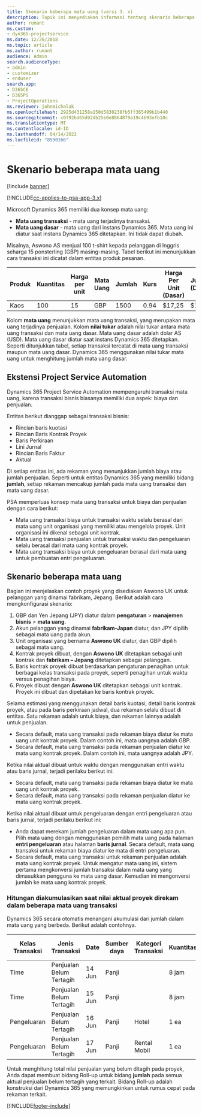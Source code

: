 ```yaml
---
title: Skenario beberapa mata uang (versi 3. x)
description: Topik ini menyediakan informasi tentang skenario beberapa mata uang.
author: rumant
ms.custom:
- dyn365-projectservice
ms.date: 12/26/2018
ms.topic: article
ms.author: rumant
audience: Admin
search.audienceType:
- admin
- customizer
- enduser
search.app:
- D365CE
- D365PS
- ProjectOperations
ms.reviewer: johnmichalak
ms.openlocfilehash: 2925d431258a150d5830238fb5ff365499b1b440
ms.sourcegitcommit: c0792bd65d92db25e0e8864879a19c4b93efb10c
ms.translationtype: MT
ms.contentlocale: id-ID
ms.lasthandoff: 04/14/2022
ms.locfileid: "8590166"
---
```

# <a name="multiple-currency-scenarios"></a>Skenario beberapa mata uang

[!include [banner](../includes/psa-now-project-operations.md)]

[!INCLUDE[cc-applies-to-psa-app-3.x](../includes/cc-applies-to-psa-app-3x.md)]

Microsoft Dynamics 365 memiliki dua konsep mata uang:

- **Mata uang transaksi** - mata uang terjadinya transaksi. 
- **Mata uang dasar** - mata uang dari instans Dynamics 365. Mata uang ini diatur saat instans Dynamics 365 ditetapkan. Ini tidak dapat diubah.

Misalnya, Aswono AS menjual 100 t-shirt kepada pelanggan di Inggris seharga 15 ponsterling (GBP) masing-masing. Tabel berikut ini menunjukkan cara transaksi ini dicatat dalam entitas produk pesanan.

| Produk | Kuantitas | Harga per unit | Mata Uang | Jumlah | Kurs | Harga Per Unit (Dasar)| Jumlah (Dasar)|
|---------|----------|----------------|----------|--------|---------------|----------------------|--------------|
| Kaos | 100      | 15             | GBP      | 1500   | 0.94          | $17,25               | $17,25       |

Kolom **mata uang** menunjukkan mata uang transaksi, yang merupakan mata uang terjadinya penjualan. Kolom **nilai tukar** adalah nilai tukar antara mata uang transaksi dan mata uang dasar. Mata uang dasar adalah dolar AS (USD). Mata uang dasar diatur saat instans Dynamics 365 ditetapkan.
Seperti ditunjukkan tabel, setiap transaksi tercatat di mata uang transaksi maupun mata uang dasar. Dynamics 365 menggunakan nilai tukar mata uang untuk menghitung jumlah mata uang dasar.

## <a name="project-service-automation-extensions"></a>Ekstensi Project Service Automation

Dynamics 365 Project Service Automation mempengaruhi transaksi mata uang, karena transaksi bisnis biasanya memiliki dua aspek: biaya dan penjualan.

Entitas berikut dianggap sebagai transaksi bisnis:

- Rincian baris kuotasi
- Rincian Baris Kontrak Proyek
- Baris Perkiraan
- Lini Jurnal
- Rincian Baris Faktur
- Aktual

Di setiap entitas ini, ada rekaman yang menunjukkan jumlah biaya atau jumlah penjualan. Seperti untuk entitas Dynamics 365 yang memiliki bidang **jumlah**, setiap rekaman mencakup jumlah pada mata uang transaksi dan mata uang dasar. 

PSA memperluas konsep mata uang transaksi untuk biaya dan penjualan dengan cara berikut:

- Mata uang transaksi biaya untuk transaksi waktu selalu berasal dari mata uang unit organisasi yang memiliki atau mengelola proyek. Unit organisasi ini dikenal sebagai unit kontrak.
- Mata uang transaksi penjualan untuk transaksi waktu dan pengeluaran selalu berasal dari mata uang kontrak proyek.
- Mata uang transaksi biaya untuk pengeluaran berasal dari mata uang untuk pembuatan entri pengeluaran.

## <a name="multiple-currency-scenario"></a>Skenario beberapa mata uang

Bagian ini menjelaskan contoh proyek yang disediakan Aswono UK untuk pelanggan yang dinamai fabrikam, Jepang. Berikut adalah cara mengkonfigurasi skenario:

1. GBP dan Yen Jepang (JPY) diatur dalam **pengaturan** \> **manajemen bisnis** \> **mata uang**. 
2. Akun pelanggan yang dinamai **fabrikam-Japan** diatur, dan JPY dipilih sebagai mata uang pada akun.
3. Unit organisasi yang bernama **Aswono UK** diatur, dan GBP dipilih sebagai mata uang.
4. Kontrak proyek dibuat, dengan **Aswono UK** ditetapkan sebagai unit kontrak dan **fabrikam – Jepang** ditetapkan sebagai pelanggan.
5. Baris kontrak proyek dibuat berdasarkan pengaturan penagihan untuk berbagai kelas transaksi pada proyek, seperti penagihan untuk waktu versus penagihan biaya.
6. Proyek dibuat dengan **Aswono UK** ditetapkan sebagai unit kontrak. Proyek ini dibuat dan dipetakan ke baris kontrak proyek.


Selama estimasi yang menggunakan detail baris kuotasi, detail baris kontrak proyek, atau pada baris perkiraan jadwal, dua rekaman selalu dibuat di entitas. Satu rekaman adalah untuk biaya, dan rekaman lainnya adalah untuk penjualan.

- Secara default, mata uang transaksi pada rekaman biaya diatur ke mata uang unit kontrak proyek. Dalam contoh ini, mata uangnya adalah GBP.
- Secara default, mata uang transaksi pada rekaman penjualan diatur ke mata uang kontrak proyek. Dalam contoh ini, mata uangnya adalah JPY.

Ketika nilai aktual dibuat untuk waktu dengan menggunakan entri waktu atau baris jurnal, terjadi perilaku berikut ini:

- Secara default, mata uang transaksi pada rekaman biaya diatur ke mata uang unit kontrak proyek.
- Secara default, mata uang transaksi pada rekaman penjualan diatur ke mata uang kontrak proyek.

Ketika nilai aktual dibuat untuk pengeluaran dengan entri pengeluaran atau baris jurnal, terjadi perilaku berikut ini:

- Anda dapat merekam jumlah pengeluaran dalam mata uang apa pun. Pilih mata uang dengan menggunakan pemilih mata uang pada halaman **entri pengeluaran** atau halaman **baris jurnal**. Secara default, mata uang transaksi untuk rekaman biaya diatur ke mata di entri pengeluaran. 
- Secara default, mata uang transaksi untuk rekaman penjualan adalah mata uang kontrak proyek. Untuk mengatur mata uang ini, sistem pertama mengkonversi jumlah transaksi dalam mata uang yang dimasukkan pengguna ke mata uang dasar. Kemudian ini mengonversi jumlah ke mata uang kontrak proyek. 

### <a name="computing-roll-ups-when-project-actuals-are-recorded-in-multiple-transaction-currencies"></a>Hitungan diakumulasikan saat nilai aktual proyek direkam dalam beberapa mata uang transaksi

Dynamics 365 secara otomatis menangani akumulasi dari jumlah dalam mata uang yang berbeda. Berikut adalah contohnya.

| Kelas Transaksi | Jenis Transaksi| Date   | Sumber daya | Kategori Transaksi | Kuantitas | Harga per Unit | Jumlah      | Kurs | Jumlah dalam Dasar |
|-------------------|------------------|--------|----------|----------------------|----------|--------------|-------------|---------------|----------------|
| Time              | Penjualan Belum Tertagih   | 14 Jun | Panji  |                      | 8 jam    | 20.000 JPY    | 160.000 JPY | 123           | 1.300,81 USD    |
| Time              | Penjualan Belum Tertagih   | 15 Jun | Panji  |                      | 8 jam    | 20.000 JPY    | 160.000 JPY | 123           | 1.300,81 USD    |
| Pengeluaran           | Penjualan Belum Tertagih   | 16 Jun | Panji  | Hotel                | 1 ea     | 250 EUR      | 250 EUR     | 0.94          | 265,95 USD     |
| Pengeluaran           | Penjualan Belum Tertagih   | 17 Jun | Panji  | Rental Mobil           | 1 ea     | 150 EUR      | 150 EUR     | 0.94          | 159,57 USD     |

Untuk menghitung total nilai penjualan yang belum ditagih pada proyek, Anda dapat membuat bidang Roll-up untuk bidang **jumlah** pada semua aktual penjualan belum tertagih yang terkait. Bidang Roll-up adalah konstruksi dari Dynamics 365 yang memungkinkan untuk rumus cepat pada rekaman terkait.


[!INCLUDE[footer-include](../includes/footer-banner.md)]
